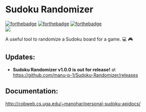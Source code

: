 # Sudoku Randomizer

[![forthebadge](https://forthebadge.com/images/badges/made-with-java.svg)](https://oracle.com/java)
[![forthebadge](https://forthebadge.com/images/badges/built-with-swag.svg)](https://gph.is/1UFc4RM)
[![forthebadge](https://forthebadge.com/images/badges/powered-by-electricity.svg)](https://www.georgiapower.com/)  
![](https://img.shields.io/badge/Java%20Version-%3E%3D%201.8.0%20-orange.svg?style=for-the-badge)

A useful tool to randomize a Sudoku board for a game. :computer: :video_game:

## Updates:
- **Sudoku Randomizer v1.0.0 is out for release!** at https://github.com/manu-p-1/Sudoku-Randomizer/releases

## Documentation:
http://cobweb.cs.uga.edu/~manohar/personal-sudoku-apidocs/
